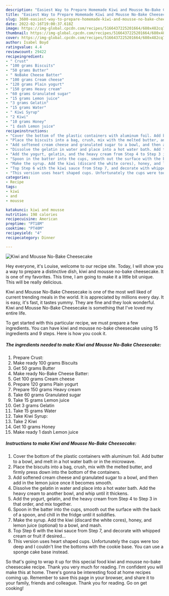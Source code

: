 ```yaml
---
description: "Easiest Way to Prepare Homemade Kiwi and Mousse No-Bake Cheesecake"
title: "Easiest Way to Prepare Homemade Kiwi and Mousse No-Bake Cheesecake"
slug: 3600-easiest-way-to-prepare-homemade-kiwi-and-mousse-no-bake-cheesecake
date: 2022-02-16T19:00:37.618Z
image: https://img-global.cpcdn.com/recipes/5166437225201664/680x482cq70/kiwi-and-mousse-no-bake-cheesecake-recipe-main-photo.jpg
thumbnail: https://img-global.cpcdn.com/recipes/5166437225201664/680x482cq70/kiwi-and-mousse-no-bake-cheesecake-recipe-main-photo.jpg
cover: https://img-global.cpcdn.com/recipes/5166437225201664/680x482cq70/kiwi-and-mousse-no-bake-cheesecake-recipe-main-photo.jpg
author: Isabel Boyd
ratingvalue: 4.4
reviewcount: 29422
recipeingredient:
- " Crust"
- "100 grams Biscuits"
- "50 grams Butter"
- " NoBake Cheese Batter"
- "100 grams Cream cheese"
- "120 grams Plain yogurt"
- "150 grams Heavy cream"
- "60 grams Granulated sugar"
- "15 grams Lemon juice"
- "3 grams Gelatin"
- "15 grams Water"
- " Kiwi Syrup"
- "2 Kiwi"
- "10 grams Honey"
- "1 dash Lemon juice"
recipeinstructions:
- "Cover the bottom of the plastic containers with aluminum foil. Add butter to a bowl, and melt in a hot water bath or in the microwave."
- "Place the biscuits into a bag, crush, mix with the melted butter, and firmly press down into the bottom of the containers."
- "Add softened cream cheese and granulated sugar to a bowl, and then add in the lemon juice once it becomes smooth."
- "Dissolve the gelatin in water and place into a hot water bath. Add the heavy cream to another bowl, and whip until it thickens."
- "Add the yogurt, gelatin, and the heavy cream from Step 4 to Step 3 in that order, and mix together."
- "Spoon in the batter into the cups, smooth out the surface with the back of a spoon, and chill in the fridge until it solidifies."
- "Make the syrup. Add the kiwi (discard the white cores), honey, and lemon juice (optional) to a bowl, and mash."
- "Top Step 6 with the kiwi sauce from Step 7, and decorate with whipped cream or fruit if desired..."
- "This version uses heart shaped cups. Unfortunately the cups were too deep and I couldn&#39;t line the bottoms with the cookie base. You can use a sponge cake base instead."
categories:
- Recipe
tags:
- kiwi
- and
- mousse

katakunci: kiwi and mousse 
nutrition: 198 calories
recipecuisine: American
preptime: "PT18M"
cooktime: "PT40M"
recipeyield: "4"
recipecategory: Dinner

---
```



![Kiwi and Mousse No-Bake Cheesecake](https://img-global.cpcdn.com/recipes/5166437225201664/680x482cq70/kiwi-and-mousse-no-bake-cheesecake-recipe-main-photo.jpg)

Hey everyone, it's Louise, welcome to our recipe site. Today, I will show you a way to prepare a distinctive dish, kiwi and mousse no-bake cheesecake. It is one of my favorites. This time, I am going to make it a little bit unique. This will be really delicious.

Kiwi and Mousse No-Bake Cheesecake is one of the most well liked of current trending meals in the world. It is appreciated by millions every day. It is easy, it's fast, it tastes yummy. They are fine and they look wonderful. Kiwi and Mousse No-Bake Cheesecake is something that I've loved my entire life.




To get started with this particular recipe, we must prepare a few ingredients. You can have kiwi and mousse no-bake cheesecake using 15 ingredients and 9 steps. Here is how you cook it.

<!--inarticleads1-->

##### The ingredients needed to make Kiwi and Mousse No-Bake Cheesecake:

1. Prepare  Crust:
1. Make ready 100 grams Biscuits
1. Get 50 grams Butter
1. Make ready  No-Bake Cheese Batter:
1. Get 100 grams Cream cheese
1. Prepare 120 grams Plain yogurt
1. Prepare 150 grams Heavy cream
1. Take 60 grams Granulated sugar
1. Take 15 grams Lemon juice
1. Get 3 grams Gelatin
1. Take 15 grams Water
1. Take  Kiwi Syrup:
1. Take 2 Kiwi
1. Get 10 grams Honey
1. Make ready 1 dash Lemon juice




<!--inarticleads2-->

##### Instructions to make Kiwi and Mousse No-Bake Cheesecake:

1. Cover the bottom of the plastic containers with aluminum foil. Add butter to a bowl, and melt in a hot water bath or in the microwave.
1. Place the biscuits into a bag, crush, mix with the melted butter, and firmly press down into the bottom of the containers.
1. Add softened cream cheese and granulated sugar to a bowl, and then add in the lemon juice once it becomes smooth.
1. Dissolve the gelatin in water and place into a hot water bath. Add the heavy cream to another bowl, and whip until it thickens.
1. Add the yogurt, gelatin, and the heavy cream from Step 4 to Step 3 in that order, and mix together.
1. Spoon in the batter into the cups, smooth out the surface with the back of a spoon, and chill in the fridge until it solidifies.
1. Make the syrup. Add the kiwi (discard the white cores), honey, and lemon juice (optional) to a bowl, and mash.
1. Top Step 6 with the kiwi sauce from Step 7, and decorate with whipped cream or fruit if desired...
1. This version uses heart shaped cups. Unfortunately the cups were too deep and I couldn&#39;t line the bottoms with the cookie base. You can use a sponge cake base instead.




So that's going to wrap it up for this special food kiwi and mousse no-bake cheesecake recipe. Thank you very much for reading. I'm confident you will make this at home. There's gonna be interesting food at home recipes coming up. Remember to save this page in your browser, and share it to your family, friends and colleague. Thank you for reading. Go on get cooking!

